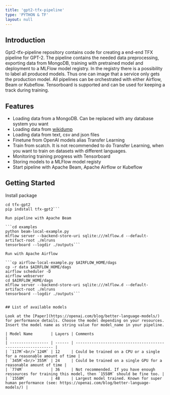 ```yaml
---
title: 'gpt2-tfx-pipeline'
type: 'PYTHON & TF'
layout: null
---
```

## Introduction
Gpt2-tfx-pipeline repository contains code for creating a end-end TFX pipeline for GPT-2. The pipeline contains the needed data preprocessing, exporting data from MongoDB, training with pretrained model and deployment to a MLFlow model registry. In the registry there is a possibility to label all produced models. Thus one can image that a service only gets the production model. All pipelines can be orchestrated with either Airflow, Beam or Kubeflow. Tensorboard is supported and can be used for keeping a track during training. 

## Features
- Loading data from a MongoDB. Can be replaced with any database system you want
- Loading data from [wikidump](https://github.com/NewsPipe/wikidump)
- Loading data from text, csv and json files
- Finetune from OpenAI models alias Transfer Learning
- Train from scatch. It is not recommended to do Transfer Learning, when you want to train on datasets with different languages.
- Monitoring training progress with Tensorboard
- Storing models to a MLFlow model registy
- Start pipeline with Apache Beam, Apache Airflow or Kubeflow

## Getting Started

Install package

```git clone https://github.com/steven-mi/tfx-gpt2.git
cd tfx-gpt2
pip indstall tfx-gpt2```

Run pipeline with Apache Beam

```cd examples
python beam-local-example.py
mlflow server --backend-store-uri sqlite:///mlflow.d --default-artifact-root ./mlruns
tensorboard --logdir ./outputs```

Run with Apache Airflow

```cp airflow-local-example.py $AIRFLOW_HOME/dags
cp -r data $AIRFLOW_HOME/dags
airflow scheduler -D
airflow webserver 
cd $AIRFLOW_HOME/dags
mlflow server --backend-store-uri sqlite:///mlflow.d --default-artifact-root ./mlruns
tensorboard --logdir ./outputs```


## List of available models

Look at the [Paper](https://openai.com/blog/better-language-models/) for performance details. Choose the model depending on your resources. Insert the model name as string value for model_name in your pipeline.

| Model Name        | Layers | Comments                                                     |
| ----------------- | ------ | ------------------------------------------------------------ |
| `117M`<br/>`124M` | 12     | Could be trained on a CPU or a single for a reasonable amount of time |
| `345M`<br/>`355M` | 24     | Could be trained on a single GPU for a reasonable amount of time |
| `774M`            | 36     | Not recommended. If you have enough ressources for training this model, then `1558M` should be fine too. |
| `1558M`           | 48     | Largest model trained. Known for super human performance (see: https://openai.com/blog/better-language-models/) |
